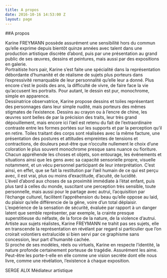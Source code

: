 ```yaml
---
title: A propos
date: 2016-10-16 14:53:00 Z
layout: page
---
```

##A propos

Karine FREYMANN possède assurément une sensibilité hors du commun  qu’elle exprime depuis bientôt quinze années avec talent dans une production artistique  discrète d’abord, puis par une présentation au grand public de ses œuvres, dessins et  peintures, mais aussi par des expositions en galerie.  
Portraitiste hors pair, Karine s’est faite une spécialité dans la représentation débordante  d’humanité et de réalisme de sujets plus porteurs dans l’expressivité remarquable de leur  personnalité qu’elle leur a donné. Plus encore c’est le poids des ans, la difficulté de vivre, de  faire face la vie qu’accusent les portraits. Pour autant, le dessin est pur, monochrome, simple  en apparence.  
Dessinatrice observatrice, Karine propose dessins et toiles représentant des personnages  dans leur simple nudité, mais porteurs des mêmes stigmates de l’existence. Dessins au  crayon ou à l’encre de chine, les œuvres sont belles de par la précision des traits, leur très  grand dépouillement, mais encore ici l’œil est retenu du fait de
l’extraordinaire contraste entre  les formes portées sur les supports et par la perception qu’il en retire. Toiles traitant des corps  sont réalisées avec la même facture, une présentation des postures et attitudes empreintes  de tensions et contractions, de douleurs peut-­être que n’occulte nullement le choix d’une  coloration le plus souvent monochrome presque sans nuance ou fioriture.  
Chacun appréhende les choses et objets, son entourage, les événements et situations ainsi  que les gens avec sa capacité sensorielle propre, visuelle notamment, et un vécu personnel  participant de leur interprétation. C’est ainsi, en effet, que se fait la restitution par l’œil humain  de ce qui est perçu avec, il est vrai, plus ou moins d’exactitude, d’acuité, de lucidité.  
L’éveil d’abord aux choses de sa proximité immédiate à l’état enfant, puis plus tard à celles du  monde, suscitant une perception très sensible, toute personnelle, mais aussi pour le partage  avec autrui, l’acquisition par l’échange culturel, facilitent l’appréhension du beau qu’elle  oppose au laid, du plaisir qu’elle différencie de la gêne, voire d’un total déplaisir.  
L’expérience de la sensation de sécurité, évaluée par rapport à un danger latent que semble  représenter, par exemple, la crainte presque superstitieuse du néfaste, de la force de la  nature, de la violence d’autrui.  
Artiste aux sujets réalistes, Karine FREYMANN ne trahit pas ses sujets, elle en transcende la  représentation en révélant par regard si particulier que l’on croirait volontiers extralucide si  bien servi par ce graphisme sans concession, leur part d’humanité cachée.  
Si proche de ses modèles, réels ou virtuels, Karine en respecte l’identité, la nature profonde  certainement porteuse de tragédie. Assurément les aime. Peut-­être les porte-­t-­elle en elle  comme une vision secrète dont elle nous livre, comme une révélation, l’existence à chaque  exposition.    

SERGE ALIX  Médiateur artistique
